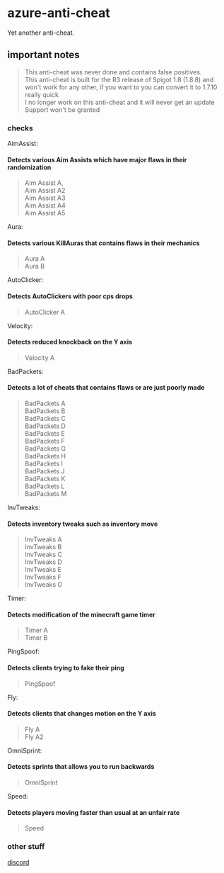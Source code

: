 # azure-anti-cheat

Yet another anti-cheat.

## important notes
> This anti-cheat was never done and contains false positives. \
> This anti-cheat is built for the R3 release of Spigot 1.8 (1.8.8) and won't work for any other, if you want to you can convert it to 1.7.10 really quick \
> I no longer work on this anti-cheat and it will never get an update \
> Support won't be granted
### checks

AimAssist:
#### Detects various Aim Assists which have major flaws in their randomization
> Aim Assist A, \
> Aim Assist A2 \
> Aim Assist A3 \
> Aim Assist A4 \
> Aim Assist A5

Aura:
#### Detects various KillAuras that contains flaws in their mechanics
> Aura A \
> Aura B

AutoClicker:
#### Detects AutoClickers with poor cps drops
> AutoClicker A

Velocity:
#### Detects reduced knockback on the Y axis
> Velocity A

BadPackets:
#### Detects a lot of cheats that contains flaws or are just poorly made
> BadPackets A \
> BadPackets B \
> BadPackets C \
> BadPackets D \
> BadPackets E \
> BadPackets F \
> BadPackets G \
> BadPackets H \
> BadPackets I \
> BadPackets J \
> BadPackets K \
> BadPackets L \
> BadPackets M

InvTweaks:
#### Detects inventory tweaks such as inventory move
> InvTweaks A \
> InvTweaks B \
> InvTweaks C \
> InvTweaks D \
> InvTweaks E \
> InvTweaks F \
> InvTweaks G

Timer:
#### Detects modification of the minecraft game timer
> Timer A \
> Timer B

PingSpoof:
#### Detects clients trying to fake their ping
> PingSpoof

Fly:
#### Detects clients that changes motion on the Y axis
> Fly A \
> Fly A2

OmniSprint:
#### Detects sprints that allows you to run backwards
> OmniSprint

Speed:
#### Detects players moving faster than usual at an unfair rate
> Speed


### other stuff
[discord](https://discord.gg/My2yxCk)